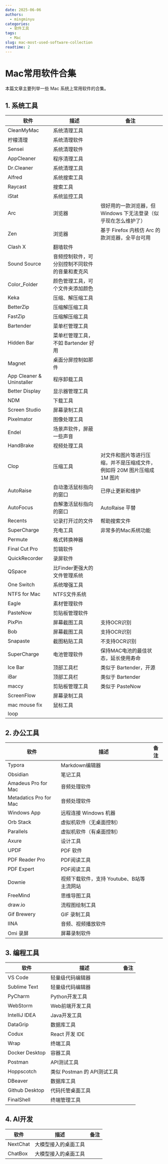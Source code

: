 ```yaml
---
date: 2025-06-06
authors:
  - mingminyu
categories:
  - 软件工具
tags:
  - Mac
slug: mac-most-used-software-collection
readtime: 2
---
```


# Mac常用软件合集

本篇文章主要列举一些 Mac 系统上常用软件的合集。

<!-- more -->

## 1. 系统工具

| 软件 | 描述 | 备注 |
| --- | --- | --- |
| CleanMyMac | 系统清理工具 | |
| 柠檬清理 | 系统清理软件 | |
| Sensei | 系统清理软件 | |
| AppCleaner | 程序清理工具 | |
| Dr.Cleaner | 系统清理工具 | |
| Alfred | 系统搜索工具 | |
| Raycast | 搜索工具 | |
| iStat | 系统监控工具 | |
| Arc | 浏览器 | 很好用的一款浏览器，但 Windows 下无法登录（似乎现在怎么维护了） |
| Zen | 浏览器 | 基于 Firefox 内核仿 Arc 的款浏览器，全平台可用 |
| Clash X | 翻墙软件 | |
| Sound Source | 音频控制软件，可分别控制不同软件的音量和麦克风 | |
| Color_Folder | 颜色管理工具，可个文件夹添加颜色 | |
| Keka | 压缩、解压缩工具 | |
| BetterZip | 压缩解压缩工具 | |
| FastZip | 压缩解压缩工具 | |
| Bartender | 菜单栏管理工具 | |
| Hidden Bar | 菜单栏管理工具，不如 Bartender 好用 | |
| Magnet | 桌面分屏控制如那件 | |
| App Cleaner & Uninstaller | 程序卸载工具 | |
| Better Display | 显示器管理工具 | |
| NDM | 下载工具 | |
| Screen Studio | 屏幕录制工具 | |
| Pixelmator | 图像处理工具 | |
| Endel | 场景声软件，屏蔽一些声音 | |
| HandBrake | 视频处理工具 | |
| Clop | 压缩工具  | 对文件和图片等进行压缩，并不是压缩成文件，例如将 20M 图片压缩成 1M 图片 |
| AutoRaise | 自动激活鼠标指向的窗口 | 已停止更新和维护 |
| AutoFocus | 自解激活鼠标指向的窗口  | AutoRaise 平替 |
| Recents | 记录打开过的文件 | 帮助搜索文件 |
| SuperCharge | 充电工具 | 非常多的Mac系统功能 |
| Permute | 格式转换神器 |  |
| Final Cut Pro | 剪辑软件 | |
| QuickRecorder | 录屏软件 | |
| QSpace | 比Finder更强大的文件管理系统 | |
| One Switch | 系统增强工具 | |
| NTFS for Mac | NTFS文件系统 | |
| Eagle | 素材管理软件 | |
| PasteNow | 剪贴板管理软件 | |
| PixPin | 屏幕截图工具 | 支持OCR识别 |
| Bob | 屏幕截图工具 | 支持OCR识别 |
| Snapaste | 截图粘贴工具 | 不支持OCR识别 |
| SuperCharge | 电池管理软件 | 保持MAC电池的最佳状态，延长使用寿命 |
| Ice Bar | 顶部工具栏 | 类似于 Bartender，开源 |
| iBar | 顶部工具栏 | 类似于 Bartender |
| maccy | 剪贴板管理工具 | 类似于 PasteNow |
| ScreenFlow | 屏幕录制工具 | |
| mac mouse fix | 鼠标工具 | |
| loop |  | |

## 2. 办公工具

| 软件 | 描述 | 备注 |
| --- | --- | --- |
| Typora | Markdown编辑器 |
| Obsidian | 笔记工具 | |
| Amadeus Pro for Mac | 音频处理软件| |
| Metadatics Pro for Mac | 音频处理软件| |
| Windows App | 远程连接 Windows 机器 | | 
| Orb Stack | 虚拟机软件（无桌面控制） | |
| Parallels | 虚拟机软件（有桌面控制） | |
| Axure | 设计工具 | |
| UPDF | PDF 软件 | |
| PDF Reader Pro | PDF阅读工具 | |
| PDF Expert | PDF阅读工具 | |
| Downie | 视频下载软件，支持 Youtube、B站等主流网站 | |
| FreeMind | 思维导图工具 | |
| draw.io | 流程图绘制工具 | |
| Gif Brewery | GIF 录制工具 | |
| IINA | 音频、视频播放软件 | |
| Omi 录屏 | 屏幕录制软件 | |

## 3. 编程工具

| 软件 | 描述 | 备注 |
| --- | --- | --- |
| VS Code | 轻量级代码编辑器 | |
| Sublime Text | 轻量级代码编辑器 | |
| PyCharm | Python开发工具 | |
| WebStorm | Web前端开发工具 | |
| IntelliJ IDEA | Java开发工具 | |
| DataGrip | 数据库工具 | |
| Codux | React 开发 IDE | |
| Wrap | 终端工具 |  |
| Docker Desktop | 容器工具 | |
| Postman | API测试工具 | |
| Hoppscotch | 类似 Postman 的 API测试工具 | |
| DBeaver | 数据库工具 | |
| Github Desktop | 代码托管桌面工具 | |
| FinalShell | 终端管理工具 | |

## 4. AI开发

| 软件 | 描述 | 备注 |
| --- | --- | --- |
| NextChat | 大模型接入的桌面工具 | |
| ChatBox | 大模型接入的桌面工具 | |

